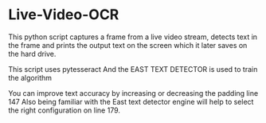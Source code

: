 # Live-Video-OCR
This python script captures a frame from a live video stream, detects text in the frame and prints the output text on the screen which it later saves on the hard drive.

This script uses pytesseract
And the EAST TEXT DETECTOR is used to train the algorithm

You can improve text accuracy by increasing or decreasing the padding line 147
Also being familiar with the East text detector engine will help to select the right configuration on line 179.
